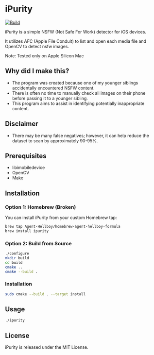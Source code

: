 # iPurity

[![Build](https://github.com/Agent-Hellboy/iPurity/actions/workflows/c-cpp.yml/badge.svg)](https://github.com/Agent-Hellboy/iPurity/actions/workflows/c-cpp.yml)

iPurity is a simple NSFW (Not Safe For Work) detector for iOS devices.

It utilizes AFC (Apple File Conduit) to list and open each media file and OpenCV to detect nsfw images. 

Note: Tested only on Apple Silicon Mac

## Why did I make this?
- The program was created because one of my younger siblings accidentally encountered NSFW content.
- There is often no time to manually check all images on their phone before passing it to a younger sibling.
- This program aims to assist in identifying potentially inappropriate content.

## Disclaimer
- There may be many false negatives; however, it can help reduce the dataset to scan by approximately 90-95%.

## Prerequisites

- libimobiledevice
- OpenCV    
- Make 

## Installation

### Option 1: Homebrew (Broken)

You can install iPurity from your custom Homebrew tap:

```bash
brew tap Agent-Hellboy/homebrew-agent-hellboy-formula
brew install ipurity
```

### Option 2: Build from Source
```bash
./configure
mkdir build
cd build
cmake ..
cmake --build .
```

### Installation
```bash
sudo cmake --build . --target install
```

## Usage

```bash 
./ipurity
```

## License  

iPurity is released under the MIT License.
